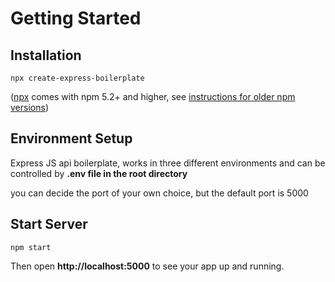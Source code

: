 # Getting Started

## Installation

```
npx create-express-boilerplate
```

([npx](https://medium.com/@maybekatz/introducing-npx-an-npm-package-runner-55f7d4bd282b) comes with npm 5.2+ and higher, see [instructions for older npm versions](https://gist.github.com/gaearon/4064d3c23a77c74a3614c498a8bb1c5f))

## Environment Setup

Express JS api boilerplate, works in three different environments and can be controlled by **.env file in the root directory**

you can decide the port of your own choice, but the default port is 5000

## Start Server

```
npm start
```

Then open **http://localhost:5000** to see your app up and running.
